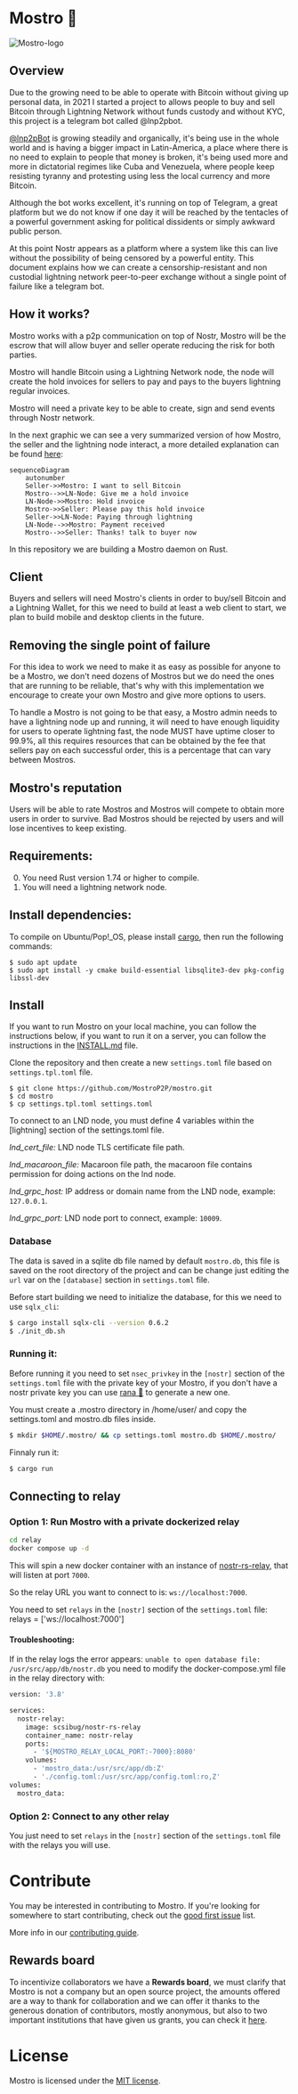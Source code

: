 # Mostro 🧌

![Mostro-logo](static/logo.png)

## Overview

Due to the growing need to be able to operate with Bitcoin without giving up personal data, in 2021 I started a project to allows people to buy and sell Bitcoin through Lightning Network without funds custody and without KYC, this project is a telegram bot called @lnp2pbot.

[@lnp2pBot](https://github.com/lnp2pBot/bot) is growing steadily and organically, it's being use in the whole world and is having a bigger impact in Latin-America, a place where there is no need to explain to people that money is broken, it's being used more and more in dictatorial regimes like Cuba and Venezuela, where people keep resisting tyranny and protesting using less the local currency and more Bitcoin.

Although the bot works excellent, it's running on top of Telegram, a great platform but we do not know if one day it will be reached by the tentacles of a powerful government asking for political dissidents or simply awkward public person.

At this point Nostr appears as a platform where a system like this can live without the possibility of being censored by a powerful entity. This document explains how we can create a censorship-resistant and non custodial lightning network peer-to-peer exchange without a single point of failure like a telegram bot.

## How it works?

Mostro works with a p2p communication on top of Nostr, Mostro will be the escrow that will allow buyer and seller operate reducing the risk for both parties.

Mostro will handle Bitcoin using a Lightning Network node, the node will create the hold invoices for sellers to pay and pays to the buyers lightning regular invoices.

Mostro will need a private key to be able to create, sign and send events through Nostr network.

In the next graphic we can see a very summarized version of how Mostro, the seller and the lightning node interact, a more detailed explanation can be found [here](https://mostro.network/messages):

```mermaid
sequenceDiagram
    autonumber
    Seller->>Mostro: I want to sell Bitcoin
    Mostro-->>LN-Node: Give me a hold invoice
    LN-Node->>Mostro: Hold invoice
    Mostro->>Seller: Please pay this hold invoice
    Seller->>LN-Node: Paying through lightning
    LN-Node-->>Mostro: Payment received
    Mostro-->>Seller: Thanks! talk to buyer now
```

In this repository we are building a Mostro daemon on Rust.

## Client

Buyers and sellers will need Mostro's clients in order to buy/sell Bitcoin and a Lightning Wallet, for this we need to build at least a web client to start, we plan to build mobile and desktop clients in the future.

## Removing the single point of failure

For this idea to work we need to make it as easy as possible for anyone to be a Mostro, we don't need dozens of Mostros but we do need the ones that are running to be reliable, that's why with this implementation we encourage to create your own Mostro and give more options to users.

To handle a Mostro is not going to be that easy, a Mostro admin needs to have a lightning node up and running, it will need to have enough liquidity for users to operate lightning fast, the node MUST have uptime closer to 99.9%, all this requires resources that can be obtained by the fee that sellers pay on each successful order, this is a percentage that can vary between Mostros.

## Mostro's reputation

Users will be able to rate Mostros and Mostros will compete to obtain more users in order to survive. Bad Mostros should be rejected by users and will lose incentives to keep existing.

## Requirements:

0. You need Rust version 1.74 or higher to compile.
1. You will need a lightning network node.

## Install dependencies:

To compile on Ubuntu/Pop!\_OS, please install [cargo](https://www.rust-lang.org/tools/install), then run the following commands:

```
$ sudo apt update
$ sudo apt install -y cmake build-essential libsqlite3-dev pkg-config libssl-dev
```

## Install

If you want to run Mostro on your local machine, you can follow the instructions below, if you want to run it on a server, you can follow the instructions in the [INSTALL.md](INSTALL.md) file.

Clone the repository and then create a new `settings.toml` file based on `settings.tpl.toml` file.

```
$ git clone https://github.com/MostroP2P/mostro.git
$ cd mostro
$ cp settings.tpl.toml settings.toml
```

To connect to an LND node, you must define 4 variables within the [lightning] section of the settings.toml file.

_lnd_cert_file:_ LND node TLS certificate file path.

_lnd_macaroon_file:_ Macaroon file path, the macaroon file contains permission for doing actions on the lnd node.

_lnd_grpc_host:_ IP address or domain name from the LND node, example: `127.0.0.1`.

_lnd_grpc_port:_ LND node port to connect, example: `10009`.

### Database

The data is saved in a sqlite db file named by default `mostro.db`, this file is saved on the root directory of the project and can be change just editing the `url` var on the `[database]` section in `settings.toml` file.

Before start building we need to initialize the database, for this we need to use `sqlx_cli`:

```bash
$ cargo install sqlx-cli --version 0.6.2
$ ./init_db.sh
```

### Running it:

Before running it you need to set `nsec_privkey` in the `[nostr]` section of the `settings.toml` file with the private key of your Mostro, if you don't have a nostr private key you can use [rana 🐸](https://github.com/grunch/rana) to generate a new one.

You must create a .mostro directory in /home/user/ and copy the settings.toml and mostro.db files inside.

```bash
$ mkdir $HOME/.mostro/ && cp settings.toml mostro.db $HOME/.mostro/
```

Finnaly run it:

```bash
$ cargo run
```

## Connecting to relay

### Option 1: Run Mostro with a private dockerized relay

```bash
cd relay
docker compose up -d
```

This will spin a new docker container with an instance of [nostr-rs-relay](https://github.com/scsibug/nostr-rs-relay), that will listen at port `7000`.

So the relay URL you want to connect to is: `ws://localhost:7000`.

You need to set `relays` in the `[nostr]` section of the `settings.toml` file:
relays = ['ws://localhost:7000']

#### Troubleshooting:

If in the relay logs the error appears: `unable to open database file: /usr/src/app/db/nostr.db` you need to modify the docker-compose.yml file in the relay directory with:

```bash
version: '3.8'

services:
  nostr-relay:
    image: scsibug/nostr-rs-relay
    container_name: nostr-relay
    ports:
      - '${MOSTRO_RELAY_LOCAL_PORT:-7000}:8080'
    volumes:
      - 'mostro_data:/usr/src/app/db:Z'
      - './config.toml:/usr/src/app/config.toml:ro,Z'
volumes:
  mostro_data:
```

### Option 2: Connect to any other relay

You just need to set `relays` in the `[nostr]` section of the `settings.toml` file with the relays you will use.

# Contribute

You may be interested in contributing to Mostro. If you're looking for somewhere to start contributing, check out the [good first issue](https://github.com/MostroP2P/mostro/labels/good%20first%20issue) list.

More info in our [contributing guide](CONTRIBUTING.md).

## Rewards board

To incentivize collaborators we have a **Rewards board**, we must clarify that Mostro is not a company but an open source project, the amounts offered are a way to thank for collaboration and we can offer it thanks to the generous donation of contributors, mostly anonymous, but also to two important institutions that have given us grants, you can check it [here](https://github.com/orgs/MostroP2P/projects/2/views/1).

# License

Mostro is licensed under the [MIT license](LICENSE).

```

```
